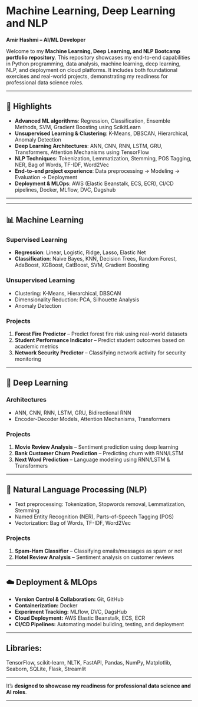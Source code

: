 # Machine Learning, Deep Learning and NLP

**Amir Hashmi –  AI/ML Developer**

Welcome to my **Machine Learning, Deep Learning, and NLP Bootcamp portfolio repository**. This repository showcases my end-to-end capabilities in Python programming, data analysis, machine learning, deep learning, NLP, and deployment on cloud platforms. It includes both foundational exercises and real-world projects, demonstrating my readiness for professional data science roles.

---

## 🚀 Highlights
- **Advanced ML algorithms**: Regression, Classification, Ensemble Methods, SVM, Gradient Boosting using ScikitLearn
- **Unsupervised Learning & Clustering**: K-Means, DBSCAN, Hierarchical, Anomaly Detection
- **Deep Learning Architectures**: ANN, CNN, RNN, LSTM, GRU, Transformers, Attention Mechanisms using TensorFlow
- **NLP Techniques**: Tokenization, Lemmatization, Stemming, POS Tagging, NER, Bag of Words, TF-IDF, Word2Vec
- **End-to-end project experience**: Data preprocessing → Modeling → Evaluation → Deployment
- **Deployment & MLOps**: AWS (Elastic Beanstalk, ECS, ECR), CI/CD pipelines, Docker, MLflow, DVC, Dagshub

--- 

---

## 📊 Machine Learning

### Supervised Learning
- **Regression**: Linear, Logistic, Ridge, Lasso, Elastic Net  
- **Classification**: Naive Bayes, KNN, Decision Trees, Random Forest, AdaBoost, XGBoost, CatBoost, SVM, Gradient Boosting  

### Unsupervised Learning
- Clustering: K-Means, Hierarchical, DBSCAN  
- Dimensionality Reduction: PCA, Silhouette Analysis  
- Anomaly Detection  

### Projects
1. **Forest Fire Predictor** – Predict forest fire risk using real-world datasets  
2. **Student Performance Indicator** – Predict student outcomes based on academic metrics  
3. **Network Security Predictor** – Classifying network activity for security monitoring  

---

## 🤖 Deep Learning

### Architectures
- ANN, CNN, RNN, LSTM, GRU, Bidirectional RNN  
- Encoder-Decoder Models, Attention Mechanisms, Transformers  

### Projects
1. **Movie Review Analysis** – Sentiment prediction using deep learning  
2. **Bank Customer Churn Prediction** – Predicting churn with RNN/LSTM  
3. **Next Word Prediction** – Language modeling using RNN/LSTM & Transformers  

---

## 📝 Natural Language Processing (NLP)
- Text preprocessing: Tokenization, Stopwords removal, Lemmatization, Stemming  
- Named Entity Recognition (NER), Parts-of-Speech Tagging (POS)  
- Vectorization: Bag of Words, TF-IDF, Word2Vec  

### Projects
1. **Spam-Ham Classifier** – Classifying emails/messages as spam or not  
2. **Hotel Review Analysis** – Sentiment analysis on customer reviews  

---

## ☁️ Deployment & MLOps
- **Version Control & Collaboration:** Git, GitHub  
- **Containerization:** Docker  
- **Experiment Tracking:** MLflow, DVC, DagsHub  
- **Cloud Deployment:** AWS Elastic Beanstalk, ECS, ECR  
- **CI/CD Pipelines:** Automating model building, testing, and deployment  

---

## Libraries: 
TensorFlow, scikit-learn, NLTK, FastAPI, Pandas, NumPy, Matplotlib, Seaborn, SQLite, Flask, Streamlit

---

It’s **designed to showcase my readiness for professional data science and AI roles**.

---




